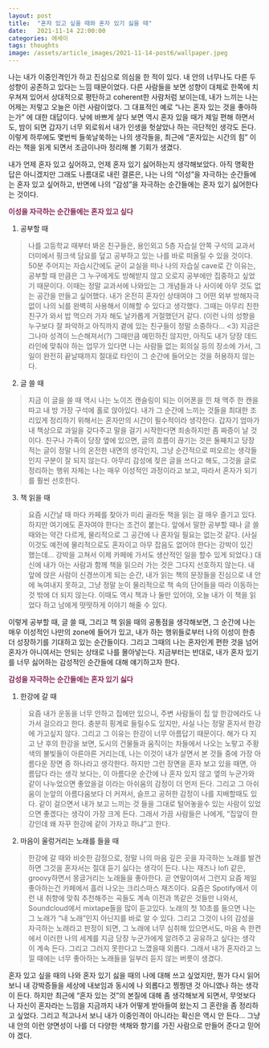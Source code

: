 ```yaml
---
layout: post
title:  "혼자 있고 싶을 때와 혼자 있기 싫을 때"
date:   2021-11-14 22:00:00
categories: 에세이
tags: thoughts
image: /assets/article_images/2021-11-14-post6/wallpaper.jpeg
---
```


나는 내가 이중인격인가 하고 진심으로 의심을 한 적이 있다. 내 안의 너무나도 다른 두 성향이 공존하고 있다는 느낌 때문이었다. 다른 사람들을 보면 성향이 대체로 한쪽에 치우쳐져 있어서 상대적으로 평탄하고 coherent한 사람처럼 보이는데, 내가 느끼는 나는 어제는 저렇고 오늘은 이런 사람이었다. 그 대표적인 예로 “나는 혼자 있는 것을 좋아하는가” 에 대한 대답이다. 낮에 바쁘게 살다 보면 역시 혼자 있을 때가 제일 편해 하면서도, 밤이 되면 갑자기 너무 외로워서 내가 인생을 헛살았나 하는 극단적인 생각도 든다. 이렇게 하루에도 몇번씩 들쑥날쑥하는 나의 생각들을, 최근에 “혼자있는 시간의 힘” 이라는 책을 읽게 되면서 조금이나마 정리해 볼 기회가 생겼다. 

내가 언제 혼자 있고 싶어하고, 언제 혼자 있기 싫어하는지 생각해보았다. 아직 명확한 답은 아니겠지만 그래도 나름대로 내린 결론은, 나는 나의 “이성”을 자극하는 순간들에는 혼자 있고 싶어하고, 반면에 나의 “감성”을 자극하는 순간들에는 혼자 있기 싫어한다는 것이다.

<span style="color:#872657; font-weight:bold;">이성을 자극하는 순간들에는 혼자 있고 싶다</span>

1. 공부할 때

>나를 고등학교 때부터 봐온 친구들은, 용인외고 5층 자습실 안쪽 구석의 교과서 더미에서 핑크색 담요를 덮고 공부하고 있는 나를 바로 떠올릴 수 있을 것이다. 50분 주어지는 자습시간에도 굳이 교실을 떠나 나의 자습실 cave로 간 이유는, 공부할 때 만큼은 그 누구에게도 방해받지 않고 오로지 공부에만 집중하고 싶었기 때문이다. 이때는 정말 교과서에 나와있는 그 개념들과 나 사이에 아무 것도 없는 공간을 만들고 싶어했다. 내가 온전히 혼자인 상태여야 그 어떤 외부 방해자극없이 나의 뇌를 완벽히 사용해서 이해할 수 있다고 생각했다. 그때는 아무리 친한 친구가 와서 밥 먹으러 가자 해도 날카롭게 거절했던거 같다. (이런 나의 성향을 누구보다 잘 파악하고 아직까지 곁에 있는 친구들이 정말 소중하다… <3) 지금은 그나마 성격이 느슨해져서(?) 그때만큼 예민하진 않지만, 아직도 내가 당장 데드라인에 맞춰야 하는 업무가 있다면 나는 사람들 없는 회의실 등의 장소에 가서, 그 일이 완전히 끝날때까지 절대로 타인이 그 순간에 들어오는 것을 허용하지 않는다.

2. 글 쓸 때

>지금 이 글을 쓸 때 역시 나는 노이즈 캔슬링이 되는 이어폰을 낀 채 맥주 한 캔을 따고 내 방 가장 구석에 홀로 앉아있다. 내가 그 순간에 느끼는 것들을 최대한 조리있게 정리하기 위해서는 혼자만의 시간이 필수적이라 생각한다. 갑자기 엄마가 내 책상으로 과일을 갖다주고 말을 걸기 시작한다면 죄송하지만 좀 짜증이 날 것이다. 친구나 가족이 당장 옆에 있으면, 글의 흐름이 끊기는 것은 둘째치고 당장 적는 글이 정말 나의 온전한 내면의 생각인지, 그냥 순간적으로 떠오르는 생각들인지 구분이 잘 되지 않는다. 아무리 감성에 젖은 글을 쓰다고 해도, 그것을 글로 정리하는 행위 자체는 나는 매우 이성적인 과정이라고 보고, 따라서 혼자가 되기를 훨씬 선호한다. 

3. 책 읽을 때

>요즘 시간날 때 마다 카페를 찾아가 미리 골라둔 책을 읽는 걸 매우 즐기고 있다. 하지만 여기에도 혼자여야 한다는 조건이 붙는다. 앞에서 말한 공부할 때나 글 쓸때와는 약간 다르게, 물리적으로 그 공간에 나 혼자일 필요는 없는것 같다. (사실 이것도 예전에 물리적으로도 혼자이고 아무 잡음도 없어야 한다는 강박이 있긴 했는데… 강박을 고쳐서 이제 카페에 가서도 생산적인 일을 할수 있게 되었다.) 대신에 내가 아는 사람과 함께 책을 읽으러 가는 것은 그다지 선호하지 않는다. 내 앞에 앉은 사람이 신경쓰이게 되는 순간, 내가 읽는 책의 문장들을 진심으로 내 안에 녹여내지 못하고, 그냥 정말 눈이 물리적으로 책 속의 단어들을 따라 이동하는 것 밖에 더 되지 않는다. 이때도 역시 책과 나 둘만 있어야, 오늘 내가 이 책을 읽었다 하고 남에게 떳떳하게 이야기 해줄 수 있다.

이렇게 공부할 때, 글 쓸 때, 그리고 책 읽을 때의 공통점을 생각해보면, 그 순간에 나는 매우 이성적인 나만의 zone에 들어가 있고, 내가 하는 행위들로부터 나의 이성이 한층 더 성장하기를 기대하고 있는 순간들이다. 그리고 그때의 나는 혼자인게 편한 것을 넘어 혼자가 아니여서는 안되는 상태로 나를 몰아넣는다. 지금부터는 반대로, 내가 혼자 있기를 너무 싫어하는 감성적인 순간들에 대해 얘기하고자 한다.

<span style="color:#872657; font-weight:bold;">감성을 자극하는 순간들에는 혼자 있기 싫다</span>

1. 한강에 갈 때

>요즘 내가 운동을 너무 안하고 집에만 있으니, 주변 사람들이 집 앞 한강에라도 나가서 걸으라고 한다. 충분히 핑계로 들릴수도 있지만, 사실 나는 정말 혼자서 한강에 가고싶지 않다. 그리고 그 이유는 한강이 너무 아름답기 때문이다. 해가 다 지고 난 후의 한강을 보면, 도시의 건물들과 움직이는 차들에서 나오는 노랗고 주황색의 불빛들이 아른아른 거리는데, 나는 이것이 내가 살면서 본 것들 중에 가장 아름다운 장면 중 하나라고 생각한다. 하지만 그런 장면을 혼자 보고 있을 때면, 아름답다 라는 생각 보다는, 이 아름다운 순간에 나 혼자 있지 않고 옆의 누군가와 같이 나누었으면 좋았을걸 이라는 아쉬움의 감정이 더 먼저 든다. 그리고 그 아쉬움이 눈앞의 아름다움보다 더 커져서, 슬프고 공허한 감정이 나를 지배할때도 있다. 같이 걸으면서 내가 보고 느끼는 것 들을 그대로 털어놓을수 있는 사람이 있었으면 좋겠다는 생각이 가장 크게 든다. 그래서 가끔 사람들은 나에게, “집앞이 한강인데 왜 자꾸 한강에 같이 가자고 하냐”고 한다.

2. 마음이 울렁거리는 노래를 들을 때

>한강에 갈 때와 비슷한 감정으로, 정말 나의 마음 깊은 곳을 자극하는 노래를 발견하면 그것을 혼자서는 절대 듣기 싫다는 생각이 든다. 나는 재즈나 lofi 같은, groovy하면서 몽글거리는 노래들을 좋아한다. 곧 연말이여서 그런지 요즘 제일 좋아하는건 카페에서 흘러 나오는 크리스마스 재즈이다. 요즘은 Spotify에서 이런 내 취향에 맞춰 추천해주는 곡들도 계속 이전과 똑같은 것들만 나와서, Soundcloud에서 mixtape들을 많이 듣고있다. 노래의 첫 10초를 들으면 나는 그 노래가 “내 노래”인지 아닌지를 바로 알 수 있다. 그리고 그것이 나의 감성을 자극하는 노래라고 판정이 되면, 그 노래에 너무 심취해 있으면서도, 마음 속 한켠에서 이러한 나의 세계를 지금 당장 누군가에게 알려주고 공유하고 싶다는 생각이 계속 든다. 그리고 그러지 못한다고 느꼈을때 외롭다. 그래서 내가 혼자라고 느낄 때에는 너무 좋아하는 노래들을 일부러 듣지 않는 버릇이 생겼다. 

혼자 있고 싶을 때의 나와 혼자 있기 싫을 때의 나에 대해 쓰고 싶었지만, 뭔가 다시 읽어보니 내 강박증들을 세상에 내보임과 동시에 나 외롭다고 찡찡댄 것 아니였나 하는 생각이 든다. 하지만 최근에 “혼자 있는 것”의 본질에 대해 좀 생각해보게 되면서, 무엇보다 나 자신이 혼자라는 느낌을 지금까지 내가 어떻게 받아들여 왔는지 그 혼란을 좀 정리하고 싶었다. 그리고 적고나서 보니 내가 이중인격이 아니라는 확신은 역시 안 든다… 그냥 내 안의 이런 양면성이 나를 더 다양한 색채와 향기를 가진 사람으로 만들어 준다고 믿어야 겠다. 
